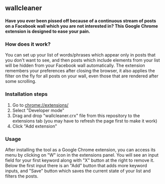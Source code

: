 ## wallcleaner

#### Have you ever been pissed off because of a continuous stream of posts on a Facebook wall which you are not interested in? This Google Chrome extension is designed to ease your pain.

### How does it work?
You can set up your list of words/phrases which appear only in posts that you don't want to see, and then posts which include elements from your list will be hidden from your Facebook wall automatically. The extension remembers your preferences after closing the browser, it also applies the filter on the fly for all posts on your wall, even those that are rendered after some scrolling.

### Installation steps
1. Go to [chrome://extensions/](chrome://extensions/)
2. Select "Developer mode"
3. Drag and drop "wallcleaner.crx" file from this repository to the extensions tab (you may have to refresh the page first to make it work)
4. Click "Add extension"

### Usage
After installing the tool as a Google Chrome extension, you can access its menu by clicking on "W" icon in the extensions panel.
You will see an input field for your first keyword along with "X" button at the right to remove it. Below the first input there is an "Add" button that adds more keyword inputs, and "Save" button which saves the current state of your list and filters the posts.

